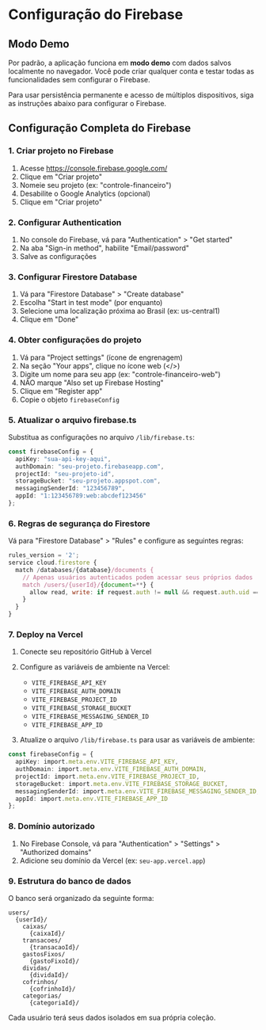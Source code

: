 # Configuração do Firebase

## Modo Demo

Por padrão, a aplicação funciona em **modo demo** com dados salvos localmente no navegador. Você pode criar qualquer conta e testar todas as funcionalidades sem configurar o Firebase.

Para usar persistência permanente e acesso de múltiplos dispositivos, siga as instruções abaixo para configurar o Firebase.

## Configuração Completa do Firebase

### 1. Criar projeto no Firebase

1. Acesse https://console.firebase.google.com/
2. Clique em "Criar projeto"
3. Nomeie seu projeto (ex: "controle-financeiro")
4. Desabilite o Google Analytics (opcional)
5. Clique em "Criar projeto"

### 2. Configurar Authentication

1. No console do Firebase, vá para "Authentication" > "Get started"
2. Na aba "Sign-in method", habilite "Email/password"
3. Salve as configurações

### 3. Configurar Firestore Database

1. Vá para "Firestore Database" > "Create database"
2. Escolha "Start in test mode" (por enquanto)
3. Selecione uma localização próxima ao Brasil (ex: us-central1)
4. Clique em "Done"

### 4. Obter configurações do projeto

1. Vá para "Project settings" (ícone de engrenagem)
2. Na seção "Your apps", clique no ícone web (</>)
3. Digite um nome para seu app (ex: "controle-financeiro-web")
4. NÃO marque "Also set up Firebase Hosting"
5. Clique em "Register app"
6. Copie o objeto `firebaseConfig`

### 5. Atualizar o arquivo firebase.ts

Substitua as configurações no arquivo `/lib/firebase.ts`:

```typescript
const firebaseConfig = {
  apiKey: "sua-api-key-aqui",
  authDomain: "seu-projeto.firebaseapp.com",
  projectId: "seu-projeto-id",
  storageBucket: "seu-projeto.appspot.com",
  messagingSenderId: "123456789",
  appId: "1:123456789:web:abcdef123456"
};
```

### 6. Regras de segurança do Firestore

Vá para "Firestore Database" > "Rules" e configure as seguintes regras:

```javascript
rules_version = '2';
service cloud.firestore {
  match /databases/{database}/documents {
    // Apenas usuários autenticados podem acessar seus próprios dados
    match /users/{userId}/{document=**} {
      allow read, write: if request.auth != null && request.auth.uid == userId;
    }
  }
}
```

### 7. Deploy na Vercel

1. Conecte seu repositório GitHub à Vercel
2. Configure as variáveis de ambiente na Vercel:
   - `VITE_FIREBASE_API_KEY`
   - `VITE_FIREBASE_AUTH_DOMAIN`
   - `VITE_FIREBASE_PROJECT_ID`
   - `VITE_FIREBASE_STORAGE_BUCKET`
   - `VITE_FIREBASE_MESSAGING_SENDER_ID`
   - `VITE_FIREBASE_APP_ID`

3. Atualize o arquivo `/lib/firebase.ts` para usar as variáveis de ambiente:

```typescript
const firebaseConfig = {
  apiKey: import.meta.env.VITE_FIREBASE_API_KEY,
  authDomain: import.meta.env.VITE_FIREBASE_AUTH_DOMAIN,
  projectId: import.meta.env.VITE_FIREBASE_PROJECT_ID,
  storageBucket: import.meta.env.VITE_FIREBASE_STORAGE_BUCKET,
  messagingSenderId: import.meta.env.VITE_FIREBASE_MESSAGING_SENDER_ID,
  appId: import.meta.env.VITE_FIREBASE_APP_ID
};
```

### 8. Domínio autorizado

1. No Firebase Console, vá para "Authentication" > "Settings" > "Authorized domains"
2. Adicione seu domínio da Vercel (ex: `seu-app.vercel.app`)

### 9. Estrutura do banco de dados

O banco será organizado da seguinte forma:

```
users/
  {userId}/
    caixas/
      {caixaId}/
    transacoes/
      {transacaoId}/
    gastosFixos/
      {gastoFixoId}/
    dividas/
      {dividaId}/
    cofrinhos/
      {cofrinhoId}/
    categorias/
      {categoriaId}/
```

Cada usuário terá seus dados isolados em sua própria coleção.